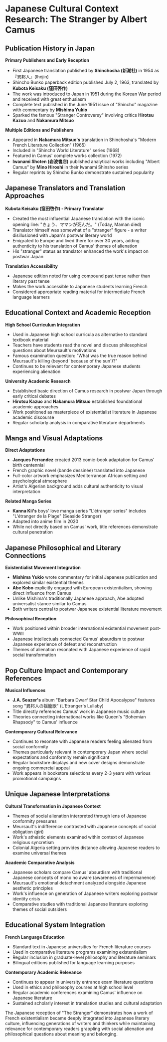 # Japanese Cultural Context Research: The Stranger by Albert Camus

## Publication History in Japan

**Primary Publishers and Early Reception**
- First Japanese translation published by **Shinchosha (新潮社)** in 1954 as 『異邦人』(Ihōjin)
- Shincho Bunko paperback edition published July 2, 1963, translated by **Kubota Keisaku (窪田啓作)**
- The work was introduced to Japan in 1951 during the Korean War period and received with great enthusiasm
- Complete text published in the June 1951 issue of "Shincho" magazine with commentary by **Mishima Yukio**
- Sparked the famous "Stranger Controversy" involving critics **Hirotsu Kazuo** and **Nakamura Mitsuo**

**Multiple Editions and Publishers**
- Appeared in **Nakamura Mitsuo's** translation in Shinchosha's "Modern French Literature Collection" (1965)
- Included in "Shincho World Literature" series (1968)
- Featured in Camus' complete works collection (1972)
- **Iwanami Shoten (岩波書店)** published analytical works including "Albert Camus" by **Mino Hiroshi** in their Iwanami Shinsho series
- Regular reprints by Shincho Bunko demonstrate sustained popularity

## Japanese Translators and Translation Approaches

**Kubota Keisaku (窪田啓作) - Primary Translator**
- Created the most influential Japanese translation with the iconic opening line: "きょう、ママンが死んだ。" (Today, Maman died)
- Translator himself was somewhat of a "stranger" figure - a writer disillusioned with Japan's postwar literary world
- Emigrated to Europe and lived there for over 30 years, adding authenticity to his translation of Camus' themes of alienation
- His "stranger" status as translator enhanced the work's impact on postwar Japan

**Translation Accessibility**
- Japanese edition noted for using compound past tense rather than literary past tense
- Makes the work accessible to Japanese students learning French
- Considered appropriate reading material for intermediate French language learners

## Educational Context and Academic Reception

**High School Curriculum Integration**
- Used in Japanese high school curricula as alternative to standard textbook material
- Teachers have students read the novel and discuss philosophical questions about Meursault's motivations
- Famous examination question: "What was the true reason behind Meursault's killing (beyond 'because of the sun')?"
- Continues to be relevant for contemporary Japanese students experiencing alienation

**University Academic Research**
- Established basic direction of Camus research in postwar Japan through early critical debates
- **Hirotsu Kazuo** and **Nakamura Mitsuo** established foundational academic approaches
- Work positioned as masterpiece of existentialist literature in Japanese academic discourse
- Regular scholarly analysis in comparative literature departments

## Manga and Visual Adaptations

**Direct Adaptations**
- **Jacques Ferrandez** created 2013 comic-book adaptation for Camus' birth centennial
- French graphic novel (bande dessinée) translated into Japanese
- Full-color artwork emphasizes Mediterranean African setting and psychological atmosphere
- Artist's Algerian background adds cultural authenticity to visual interpretation

**Related Manga Series**
- **Kanna Kii's** boys' love manga series "L'étranger series" includes "L'étranger de la Plage" (Seaside Stranger)
- Adapted into anime film in 2020
- While not directly based on Camus' work, title references demonstrate cultural penetration

## Japanese Philosophical and Literary Connections

**Existentialist Movement Integration**
- **Mishima Yukio** wrote commentary for initial Japanese publication and explored similar existential themes
- **Abe Kobo** explicitly engaged with European existentialism, showing direct influence from Camus
- Unlike Mishima's traditionally Japanese approach, Abe adopted universalist stance similar to Camus
- Both writers central to postwar Japanese existential literature movement

**Philosophical Reception**
- Work positioned within broader international existential movement post-WWII
- Japanese intellectuals connected Camus' absurdism to postwar Japanese experience of defeat and reconstruction
- Themes of alienation resonated with Japanese experience of rapid social transformation

## Pop Culture Impact and Contemporary References

**Musical Influences**
- **J.A. Seazer's** album "Barbara Dwarf Star Child Apocalypse" features song "異邦人の揺籠歌" (L'Etranger's Lullaby)
- Title directly references Camus' work in Japanese music culture
- Theories connecting international works like Queen's "Bohemian Rhapsody" to Camus' influence

**Contemporary Cultural Relevance**
- Continues to resonate with Japanese readers feeling alienated from social conformity
- Themes particularly relevant in contemporary Japan where social expectations and conformity remain significant
- Regular bookstore displays and new cover designs demonstrate ongoing commercial appeal
- Work appears in bookstore selections every 2-3 years with various promotional campaigns

## Unique Japanese Interpretations

**Cultural Transformation in Japanese Context**
- Themes of social alienation interpreted through lens of Japanese conformity pressures
- Meursault's indifference contrasted with Japanese concepts of social obligation (giri)
- Work's atheistic elements examined within context of Japanese religious syncretism
- Colonial Algeria setting provides distance allowing Japanese readers to examine universal themes

**Academic Comparative Analysis**
- Japanese scholars compare Camus' absurdism with traditional Japanese concepts of mono no aware (awareness of impermanence)
- Meursault's emotional detachment analyzed alongside Japanese aesthetic principles
- Work's influence on generation of Japanese writers exploring postwar identity crisis
- Comparative studies with traditional Japanese literature exploring themes of social outsiders

## Educational System Integration

**French Language Education**
- Standard text in Japanese universities for French literature courses
- Used in comparative literature programs examining existentialism
- Regular inclusion in graduate-level philosophy and literature seminars
- Bilingual editions published for language learning purposes

**Contemporary Academic Relevance**
- Continues to appear in university entrance exam literature questions
- Used in ethics and philosophy courses at high school level
- Regular academic conferences examining Camus' influence on Japanese literature
- Sustained scholarly interest in translation studies and cultural adaptation

The Japanese reception of "The Stranger" demonstrates how a work of French existentialism became deeply integrated into Japanese literary culture, influencing generations of writers and thinkers while maintaining relevance for contemporary readers grappling with social alienation and philosophical questions about meaning and belonging.